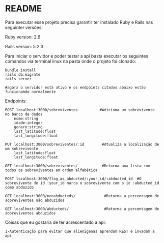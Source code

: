 # README

Para executar esse projeto precisa garantir ter instalado Ruby e Rails nas seguinter versões:

Ruby version: 2.6

Rails version: 5.2.3

Para iniciar o servidor e poder testar a api basta executar os seguintes comandos via terminal linux na pasta onde o projeto foi clonado:
	
	bundle install
	rails db:migrate
	rails server
	
	#agora o servidor está ativo e os endpoints citados abaixo estão funcionando normalmente


Endpoints:
	
	POST localhost:3000/sobreviventes          #Adiciona um sobrevivente no banco de dados
		nome:string
		idade:integer
		genero:string
		last_latitude:float
		last_longitude:float

	PUT localhost:3000/sobreviventes/:id        #Atualiza a localização de um sobrevivente
		last_latitude:float
		last_longitude:float

	GET localhost:3000/sobreviventes/           #Retorna uma lista com todos os sobreviventes em ordem alfabética

	POST localhost:3000/flag_as_abducted/:your_id/:abducted_id  #O sobrevivente de id :your_id marca o sobrevivente com o id :abducted_id como abduzido

	GET localhost:3000/nonabducteds/             #Retorna a percentagem de sobreviventes não abduzidos

	GET localhost:3000/abducteds/                #Retorna a percentagem de sobreviventes abduzidos
	

Coisas que eu gostaria de ter acrescentado a api:

	1-Autenticação para evitar que alienigenas aprendam REST e invadam a api 

